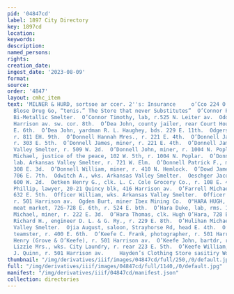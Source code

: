 ```yaml
---
pid: '04847cd'
label: 1897 City Directory
key: 1897cd
location: 
keywords: 
description: 
named_persons: 
rights: 
creation_date: 
ingest_date: '2023-08-09'
format: 
source: 
order: '4847'
layout: cmhc_item
text: 'MILNER & HURD, sortsoe ar ccer. 2''s: Insurance     o’Cco 224 O’KE     The
  Blose Drug Go, “tenis.” The Store that never Substitutes”  O’Connor Patrick, lab.
  Bi-Metallic Smelter.  O’Connor Timothy, lab, r.525 N. Leiter av.  Odd Fellows Hall,
  Harrison av. sw. cor. 8th.  O’Dea John, county jailer, rear Court House, r. 727
  E. 6th.  O’Dea John, yardman R. L. Haughey, bds. 229 E. 11th.  Odgers Charles, pumpman,
  r. 811 EH. 9th.  O’Donnell Hannah Mres., r. 221 E. 4th.  O’Donnell James, engineer,
  r. 303 E. 5th.  O’Donnell James, miner, r. 221 E. 4th.  O’Donnell James, wks. Arkansas
  Valley Smelter, r. 509 W. 2d.  O’Donnell John, miner, r. 1004 N. Poplar.  O’Donnell
  Michael, justice of the peace, 102 W. 5th, r. 1004 N. Poplar.  O’Donnell Michael,
  lab. Arkansas Valley Smelter, r. 721 W. Elm.  O’Donnell Patrick F., miner, bds.
  308 E. 3d.  O’Donnell William, miner, r. 410 N. Hemlock.  O’Dowd James, miner, r.
  706 E. 7th.  Odwitch A., wks. Arkansas Valley Smelter.  Oeschger Jacob, miner, r.
  600 W. 2d.  Oetken Henry G., clk. L. C. Cole Grocery Co., r. 108 E. 4th.  O’Farrell
  Phillip, lawyer, 20-21 Quincy blk, 416 Harrison av.  O’Farrell Michael, saloon,
  632 E. 5th.  Officer William, wks. Arkansas Valley Smelter.  Officer Will. W., mining,
  r. 501 Harrison av.  Ogden Burt, miner Ibex Mining Co.  O"HARA HUGH, groceries and
  meat market, 726-728 E. 6th, r. 524 E. bth.  O’Hara Duke, lab, rms. 110 E. 2d.  O’Hara
  Michael, miner, r. 222 E. 3d.  O’Hara Thomas, clk. Hugh O’Hara, 728 E. 6th.  O’Hearn
  Richard H., engineer D. L. & G. Ry., r. 229 E. 8th.  O’Hulihan Michael, lab. Arkansas
  Valley Smelter.  Ojia August, saloon, Strayhorse Rd, head E. 4th.  O’Kane John,
  teamster, r. 400 E. 6th.  O’Keefe C. Frank, photographer, r. 501 Harrison av.  O’Keefe
  Henry (Grove & O’Keefe), r. 501 Harrison av.  O’Keefe John, bartdr, r. 318 E. 6th.  O’Keefe
  Lizzie Mrs., wks. City Laundry, r. rear 223 E. 5th.  O’Keefe William, painter J.
  J. Quinn, r. 501 Harrison av.     Hayden’s Clothing Store sasitiry Wooten Usierwesr '
thumbnail: "/img/derivatives/iiif/images/04847cd/full/250,/0/default.jpg"
full: "/img/derivatives/iiif/images/04847cd/full/1140,/0/default.jpg"
manifest: "/img/derivatives/iiif/04847cd/manifest.json"
collection: directories
---
```


